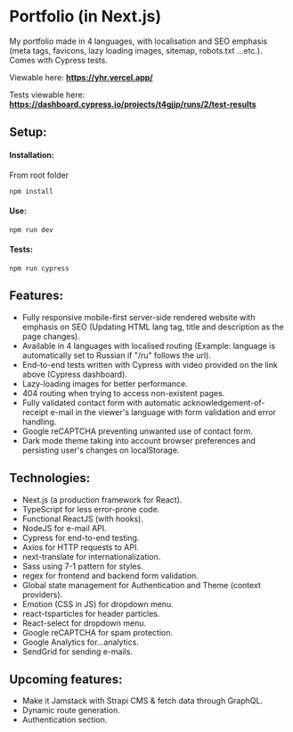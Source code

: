 # Portfolio (in Next.js)

My portfolio made in 4 languages, with localisation and SEO emphasis (meta tags, favicons, lazy loading images, sitemap, robots.txt ...etc.). Comes with Cypress tests.

Viewable here: **https://yhr.vercel.app/**

Tests viewable here: **https://dashboard.cypress.io/projects/t4gjjp/runs/2/test-results**

## Setup:

#### Installation:

From root folder

```
npm install
```

#### Use:

```
npm run dev
```

#### Tests:

```
npm run cypress
```

## Features:

- Fully responsive mobile-first server-side rendered website with emphasis on SEO (Updating HTML lang tag, title and description as the page changes).
- Available in 4 languages with localised routing (Example: language is automatically set to Russian if "/ru" follows the url).
- End-to-end tests written with Cypress with video provided on the link above (Cypress dashboard).
- Lazy-loading images for better performance.
- 404 routing when trying to access non-existent pages.
- Fully validated contact form with automatic acknowledgement-of-receipt e-mail in the viewer's language with form validation and error handling.
- Google reCAPTCHA preventing unwanted use of contact form.
- Dark mode theme taking into account browser preferences and persisting user's changes on localStorage.

## Technologies:

- Next.js (a production framework for React).
- TypeScript for less error-prone code.
- Functional ReactJS (with hooks).
- NodeJS for e-mail API.
- Cypress for end-to-end testing.
- Axios for HTTP requests to API.
- next-translate for internationalization.
- Sass using 7-1 pattern for styles.
- regex for frontend and backend form validation.
- Global state management for Authentication and Theme (context providers).
- Emotion (CSS in JS) for dropdown menu.
- react-tsparticles for header particles.
- React-select for dropdown menu.
- Google reCAPTCHA for spam protection.
- Google Analytics for...analytics.
- SendGrid for sending e-mails.

## Upcoming features:

- Make it Jamstack with Strapi CMS & fetch data through GraphQL.
- Dynamic route generation.
- Authentication section.
